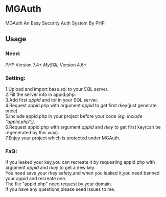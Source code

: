 # MGAuth  
MGAuth An Easy Security Auth System By PHP.  
  
## Usage 
### Need:  
*PHP* Version 7.4+ *MySQL* Version 4.6+  
### Setting:  
1.Upload and import base.sql to your SQL server.  
2.Fill the server info in appid.php.  
3.Add first *appid* and *tot* in your SQL server.  
4.Request appid.php with argument *appid* to get first rkey(just generate once).  
5.Include appid.php in your project before your code *(eg. include "appid.php";)*.  
6.Request appid.php with argument *appid* and *rkey* to get first key(can be regenerated by this way).  
7.Enjoy your project which is protected under MGAuth.  
### FaQ:  
If you leaked your key,you can recreate it by requesting appid.php with argument *appid* and *rkey* to get a  new key.  
You need save your rkey safety,and when you leaked it,you need banned your appid and recreate one.  
The file "appid.php" need request by your domain.  
If you have any questions,please seed issues to me.  
